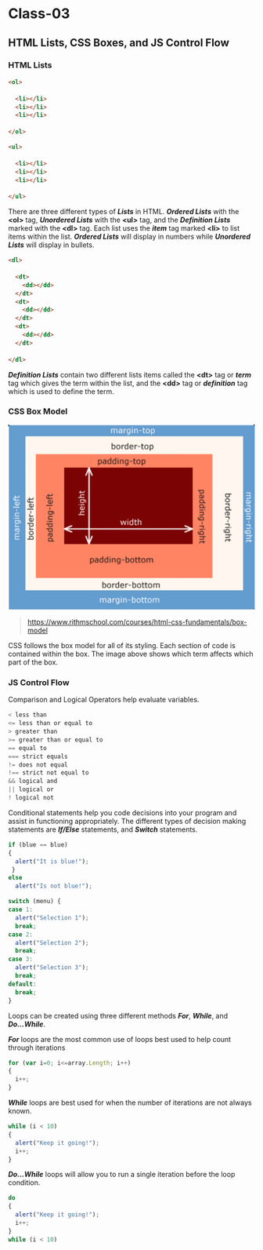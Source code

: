 # Class-03

## HTML Lists, CSS Boxes, and JS Control Flow

### HTML Lists

```html
<ol>
  
  <li></li>
  <li></li>
  <li></li>
  
</ol>
```
```html
<ul>
  
  <li></li>
  <li></li>
  <li></li>
  
</ul>
```

There are three different types of ***Lists*** in HTML. ***Ordered Lists*** with the **\<ol>** tag, ***Unordered Lists*** with the **\<ul>** tag, and the ***Definition Lists*** marked with the **\<dl>** tag. Each list uses the ***item*** tag marked **\<li>** to list items within the list. ***Ordered Lists*** will display in numbers while ***Unordered Lists*** will display in bullets.

```html
<dl>
  
  <dt>
    <dd></dd>
  </dt>
  <dt>
    <dd></dd>
  </dt>
  <dt>
    <dd></dd>
  </dt>
  
</dl>
```

***Definition Lists*** contain two different lists items called the **\<dt>** tag or ***term*** tag which gives the term within the list, and the **\<dd>** tag or ***definition*** tag which is used to define the term.

### CSS Box Model
![Box model](box-model.png) 
> https://www.rithmschool.com/courses/html-css-fundamentals/box-model

CSS follows the box model for all of its styling. Each section of code is contained within the box. The image above shows which term affects which part of the box.

### JS Control Flow

Comparison and Logical Operators help evaluate variables. 
```javascript
< less than
<= less than or equal to
> greater than
>= greater than or equal to
== equal to
=== strict equals
!= does not equal
!== strict not equal to
&& logical and
|| logical or
! logical not
```

Conditional statements help you code decisions into your program and assist in functioning appropriately. The different types of decision making statements are ***If/Else*** statements, and ***Switch*** statements.

```javascript
if (blue == blue)
{
  alert("It is blue!");
 }
else
  alert("Is not blue!");
```
```javascript
switch (menu) {
case 1:
  alert("Selection 1");
  break;
case 2:
  alert("Selection 2");
  break;
case 3:
  alert("Selection 3");
  break;
default:
  break;
}
```

Loops can be created using three different methods ***For***, ***While***, and ***Do...While***.

***For*** loops are the most common use of loops best used to help count through iterations

```javascript
for (var i=0; i<=array.Length; i++)
{
  i++;
}
```

***While*** loops are best used for when the number of iterations are not always known.

```javascript
while (i < 10)
{
  alert("Keep it going!");
  i++;
}
```

***Do...While*** loops will allow you to run a single iteration before the loop condition.

```javascript
do 
{
  alert("Keep it going!");
  i++;
}
while (i < 10)
```
